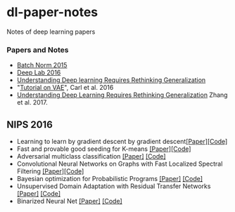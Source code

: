 # dl-paper-notes
Notes of deep learning papers

### Papers and Notes
- [Batch Norm 2015](papers/batch_norm_sergey_2015.md)
- [Deep Lab 2016](papers/deep_lab_segmentation_2016.md)
- [Understanding Deep learning Requires Rethinking Generalization](papers/zhang_iclr_2017.md)
- "[Tutorial on VAE](https://paper.dropbox.com/doc/Variational-Auto-Encoder-VAE-TwLowAvxxGSKVrn9TeSw6)", Carl et al. 2016
- [Understanding Deep Learning Requires Rethinking Generalization](https://paper.dropbox.com/doc/ICLR-17-best-paper-Understanding-Deep-Learning-Requires-Rethinking-Generalization-i1PFHBrcLLAgebqnkaXcS) Zhang et al. 2017.


## NIPS 2016 

- Learning to learn by gradient descent by gradient descent[[Paper]](https://arxiv.org/abs/1606.04474)[[Code]](https://github.com/deepmind/learning-to-learn)
- Fast and provable good seeding for K-means [[Paper]](https://las.inf.ethz.ch/files/bachem16fast.pdf)[[Code]](https://github.com/obachem/kmc2)
- Adversarial multiclass classification [[Paper]](https://www.cs.uic.edu/~rfathony/pdf/fathony2016adversarial.pdf) [[Code]](https://github.com/rizalzaf/adversarial-multiclass)
- Convolutional Neural Networks on Graphs with Fast Localized Spectral Filtering [[Paper]](https://arxiv.org/abs/1606.09375)[[Code]](https://github.com/mdeff/cnn_graph)
- Bayesian optimization for Probabilistic Programs [[Paper]](http://www.robots.ox.ac.uk/~twgr/assets/pdf/rainforth2016BOPP.pdf) [[Code]](https://github.com/probprog/bopp)
- Unsupervised Domain Adaptation with Residual Transfer Networks [[Paper]](https://arxiv.org/abs/1602.04433) [[Code]](https://github.com/thuml/transfer-caffe)
- Binarized Neural Net [[Paper]](https://arxiv.org/abs/1602.02830) [[Code]](https://github.com/MatthieuCourbariaux/BinaryNet)
